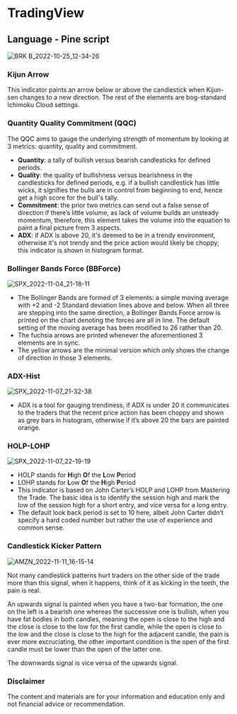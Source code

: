 # TradingView
## Language - Pine script ##

![BRK B_2022-10-25_12-34-26](https://user-images.githubusercontent.com/1398153/197763143-523ed510-b02b-4715-bea4-472ceb90acdc.png)

### Kijun Arrow ###
This indicator paints an arrow below or above the candlestick when Kijun-sen changes to a new direction. The rest of the elements are bog-standard Ichimoku Cloud settings.
### Quantity Quality Commitment (QQC) ###
The QQC aims to gauge the underlying strength of momentum by looking at 3 metrics: quantity, quality and commitment.
* **Quantity**: a tally of bullish versus bearish candlesticks for defined periods.
* **Quality**: the quality of bullishness versus bearishness in the candlesticks for defined periods, e.g. if a bullish candlestick has little wicks, it signifies the bulls are in control from beginning to end, hence get a high score for the bull's tally.
* **Commitment**: the prior two metrics can send out a false sense of direction if there’s little volume, as lack of volume builds an unsteady momentum, therefore, this element takes the volume into the equation to paint a final picture from 3 aspects.
* **ADX**: if ADX is above 20, it's deemed to be in a trendy environment, otherwise it's not trendy and the price action would likely be choppy; this indicator is shown in histogram format. 

### Bollinger Bands Force (BBForce) ###
![SPX_2022-11-04_21-18-11](https://user-images.githubusercontent.com/1398153/200076350-e9a4cb3b-334c-485e-9b4f-d881f478a3de.png)
* The Bollinger Bands are formed of 3 elements: a simple moving average with +2 and -2 Standard deviation lines above and below. When all three are stepping into the same direction, a Bollinger Bands Force arrow is printed on the chart denoting the forces are all in line. The default setting of the moving average has been modified to 26 rather than 20.
* The fuchsia arrows are printed whenever the aforementioned 3 elements are in sync.
* The yellow arrows are the minimal version which only shows the change of direction in those 3 elements.

### ADX-Hist ###
![SPX_2022-11-07_21-32-38](https://user-images.githubusercontent.com/1398153/200420661-bf515be5-ee95-4ed1-bc74-687c7b496956.png)
* ADX is a tool for gauging trendiness, if ADX is under 20 it communicates to the traders that the recent price action has been choppy and shown as grey bars in histogram, otherwise if it’s above 20 the bars are painted orange.

### HOLP-LOHP ###
![SPX_2022-11-07_22-19-19](https://user-images.githubusercontent.com/1398153/200427563-f9629a58-97ab-4848-aea4-00651c1cfc9e.png)
* HOLP stands for **H**igh **O**f the **L**ow **P**eriod
* LOHP stands for **L**ow **O**f the **H**igh **P**eriod
* This indicator is based on John Carter’s HOLP and LOHP from Mastering the Trade. The basic idea is to identify the session high and mark the low of the session high for a short entry, and vice versa for a long entry.
* The default look back period is set to 10 here, albeit John Carter didn’t specify a hard coded number but rather the use of experience and common sense.

### Candlestick Kicker Pattern ###
![AMZN_2022-11-11_16-15-14](https://user-images.githubusercontent.com/1398153/201383575-4ae922dd-eba4-40b6-a096-4d113349c1f9.png)

Not many candlestick patterns hurt traders on the other side of the trade more than this signal, when it happens, think of it as kicking in the teeth, the pain is real.

An upwards signal is painted when you have a two-bar formation, the one on the left is a bearish one whereas the successive one is bullish, when you have fat bodies in both candles, meaning the open is close to the high and the close is close to the low for the first candle, while the open is close to the low and the close is close to the high for the adjacent candle, the pain is ever more excruciating, the other important condition is the open of the first candle must be lower than the open of the latter one.

The downwards signal is vice versa of the upwards signal.

### Disclaimer ###
The content and materials are for your information and education only and not financial advice or recommendation.


